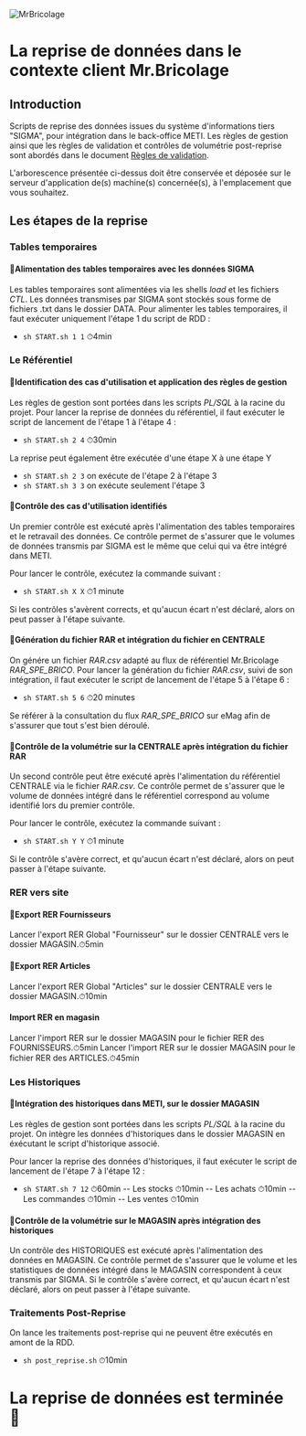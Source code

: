 ![MrBricolage](https://www.mr-bricolage.fr/static/version1551157594/frontend/Pictime/mrbricolage/fr_FR/images/mrbricolage-logo.png)
# La reprise de données dans le contexte client **Mr.Bricolage**

## Introduction
Scripts de reprise des données issues du système d'informations tiers "SIGMA", pour intégration dans le back-office METI.
Les règles de gestion ainsi que les règles de validation et contrôles de volumétrie post-reprise sont abordés dans le document [Règles de validation](https://docs.google.com/document/d/107S8XQBlX7a58akmwZmzyQYD_aJ4a2b4M-r1LLTH3SE/edit?usp=sharing).

L'arborescence présentée ci-dessus doit être conservée et déposée sur le serveur d'application de(s) machine(s) concernée(s), à l'emplacement que vous souhaitez.

## Les étapes de la reprise

### Tables temporaires
#### 📍Alimentation des tables temporaires avec les données SIGMA
Les tables temporaires sont alimentées via les shells _load_ et les fichiers _CTL_. Les données transmises par SIGMA sont stockés sous forme de fichiers .txt dans le dossier DATA.
Pour alimenter les tables temporaires, il faut exécuter uniquement l'étape 1 du script de RDD : 
- `sh START.sh 1 1` ⏱4min

### Le Référentiel
#### 📍Identification des cas d'utilisation et application des règles de gestion
Les règles de gestion sont portées dans les scripts _PL/SQL_ à la racine du projet.
Pour lancer la reprise de données du référentiel, il faut exécuter le script de lancement de l'étape 1 à l'étape 4 :
- `sh START.sh 2 4` ⏱30min

La reprise peut également être exécutée d'une étape X à une étape Y
- `sh START.sh 2 3` on exécute de l'étape 2 à l'étape 3
- `sh START.sh 3 3` on exécute seulement l'étape 3

#### 📍Contrôle des cas d'utilisation identifiés
Un premier contrôle est exécuté après l'alimentation des tables temporaires et le retravail des données.
Ce contrôle permet de s'assurer que le volumes de données transmis par SIGMA est le même que celui qui va être intégré dans METI.

Pour lancer le contrôle, exécutez la commande suivant : 
- `sh START.sh X X` ⏱1 minute

Si les contrôles s'avèrent corrects, et qu'aucun écart n'est déclaré, alors on peut passer à l'étape suivante.

#### 📍Génération du fichier RAR et intégration du fichier en CENTRALE
On génére un fichier _RAR.csv_ adapté au flux de référentiel Mr.Bricolage _RAR_SPE_BRICO_.
Pour lancer la génération du fichier _RAR.csv_, suivi de son intégration, il faut exécuter le script de lancement de l'étape 5 à l'étape 6 :
- `sh START.sh 5 6` ⏱20 minutes

Se référer à la consultation du flux _RAR_SPE_BRICO_ sur eMag afin de s'assurer que tout s'est bien déroulé.


#### 📍Contrôle de la volumétrie sur la CENTRALE après intégration du fichier RAR
Un second contrôle peut être exécuté après l'alimentation du référentiel CENTRALE via le fichier _RAR.csv_.
Ce contrôle permet de s'assurer que le volume de données intégré dans le référentiel correspond au volume identifié lors du premier contrôle.

Pour lancer le contrôle, exécutez la commande suivant : 
- `sh START.sh Y Y` ⏱1 minute

Si le contrôle s'avère correct, et qu'aucun écart n'est déclaré, alors on peut passer à l'étape suivante.

### RER vers site
#### 📍Export RER Fournisseurs
Lancer l'export RER Global "Fournisseur" sur le dossier CENTRALE vers le dossier MAGASIN.⏱5min

#### 📍Export RER Articles
Lancer l'export RER Global "Articles" sur le dossier CENTRALE vers le dossier MAGASIN.⏱10min

#### Import RER en magasin
Lancer l'import RER sur le dossier MAGASIN pour le fichier RER des FOURNISSEURS.⏱5min
Lancer l'import RER sur le dossier MAGASIN pour le fichier RER des ARTICLES.⏱45min

### Les Historiques
#### 📍Intégration des historiques dans METI, sur le dossier MAGASIN
Les règles de gestion sont portées dans les scripts _PL/SQL_ à la racine du projet.
On intègre les données d'historiques dans le dossier MAGASIN en éxécutant le script d'historique associé.

Pour lancer la reprise des données d'historiques, il faut exécuter le script de lancement de l'étape 7 à l'étape 12 :
- `sh START.sh 7 12` ⏱60min 
-- Les stocks ⏱10min 
-- Les achats ⏱10min
-- Les commandes ⏱10min
-- Les ventes ⏱10min 

#### 📍Contrôle de la volumétrie sur le MAGASIN après intégration des historiques
Un contrôle des HISTORIQUES est exécuté après l'alimentation des données en MAGASIN.
Ce contrôle permet de s'assurer que le volume et les statistiques de données intégré dans le MAGASIN correspondent à ceux transmis par SIGMA.
Si le contrôle s'avère correct, et qu'aucun écart n'est déclaré, alors on peut passer à l'étape suivante.

### Traitements Post-Reprise
On lance les traitements post-reprise qui ne peuvent être exécutés en amont de la RDD.
- `sh post_reprise.sh` ⏱10min

# La reprise de données est terminée 🏁
